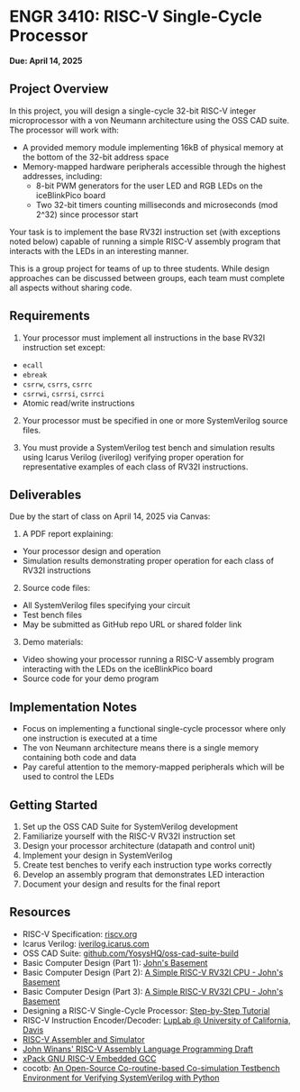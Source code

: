 # ENGR 3410: RISC-V Single-Cycle Processor
**Due: April 14, 2025**

## Project Overview
In this project, you will design a single-cycle 32-bit RISC-V integer microprocessor with a von Neumann architecture using the OSS CAD suite. The processor will work with:

- A provided memory module implementing 16kB of physical memory at the bottom of the 32-bit address space
- Memory-mapped hardware peripherals accessible through the highest addresses, including:
  - 8-bit PWM generators for the user LED and RGB LEDs on the iceBlinkPico board
  - Two 32-bit timers counting milliseconds and microseconds (mod 2^32) since processor start

Your task is to implement the base RV32I instruction set (with exceptions noted below) capable of running a simple RISC-V assembly program that interacts with the LEDs in an interesting manner.

This is a group project for teams of up to three students. While design approaches can be discussed between groups, each team must complete all aspects without sharing code.

## Requirements

1. Your processor must implement all instructions in the base RV32I instruction set except:
  - `ecall`
  - `ebreak`
  - `csrrw`, `csrrs`, `csrrc`
  - `csrrwi`, `csrrsi`, `csrrci`
  - Atomic read/write instructions

2. Your processor must be specified in one or more SystemVerilog source files.

3. You must provide a SystemVerilog test bench and simulation results using Icarus Verilog (iverilog) verifying proper operation for representative examples of each class of RV32I instructions.

## Deliverables
Due by the start of class on April 14, 2025 via Canvas:

1. A PDF report explaining:
  - Your processor design and operation
  - Simulation results demonstrating proper operation for each class of RV32I instructions

2. Source code files:
  - All SystemVerilog files specifying your circuit
  - Test bench files
  - May be submitted as GitHub repo URL or shared folder link

3. Demo materials:
  - Video showing your processor running a RISC-V assembly program interacting with the LEDs on the iceBlinkPico board
  - Source code for your demo program

## Implementation Notes

- Focus on implementing a functional single-cycle processor where only one instruction is executed at a time
- The von Neumann architecture means there is a single memory containing both code and data
- Pay careful attention to the memory-mapped peripherals which will be used to control the LEDs

## Getting Started

1. Set up the OSS CAD Suite for SystemVerilog development
2. Familiarize yourself with the RISC-V RV32I instruction set
3. Design your processor architecture (datapath and control unit)
4. Implement your design in SystemVerilog
5. Create test benches to verify each instruction type works correctly
6. Develop an assembly program that demonstrates LED interaction
7. Document your design and results for the final report

## Resources

- RISC-V Specification: [riscv.org](https://riscv.org/technical/specifications/)
- Icarus Verilog: [iverilog.icarus.com](http://iverilog.icarus.com/)
- OSS CAD Suite: [github.com/YosysHQ/oss-cad-suite-build](https://github.com/YosysHQ/oss-cad-suite-build)
- Basic Computer Design (Part 1): [John's Basement](https://www.youtube.com/watch?v=6f5Vu5zymog)
- Basic Computer Design (Part 2): [A Simple RISC-V RV32I CPU - John's Basement](https://www.youtube.com/watch?v=zW2Pmki81ow)
- Basic Computer Design (Part 3): [A Simple RISC-V RV32I CPU - John's Basement](https://www.youtube.com/watch?v=xLcdJ33RBo0)
- Designing a RISC-V Single-Cycle Processor: [Step-by-Step Tutorial](https://www.youtube.com/watch?v=dh88oe6O0QU)
- RISC-V Instruction Encoder/Decoder: [LupLab @ University of California, Davis](https://luplab.gitlab.io/rvcodecjs/)
- [RISC-V Assembler and Simulator](https://srki.github.io/RISC-V-Simulator/)
- [John Winans' RISC-V Assembly Language Programming Draft](https://github.com/johnwinans/rvalp/releases/tag/v0.18.3)
- [xPack GNU RISC-V Embedded GCC](https://github.com/xpack-dev-tools/riscv-none-elf-gcc-xpack/releases/tag/v14.2.0-3)
- cocotb: [An Open-Source Co-routine-based Co-simulation Testbench Environment for Verifying SystemVerilog with Python](https://www.cocotb.org/)
